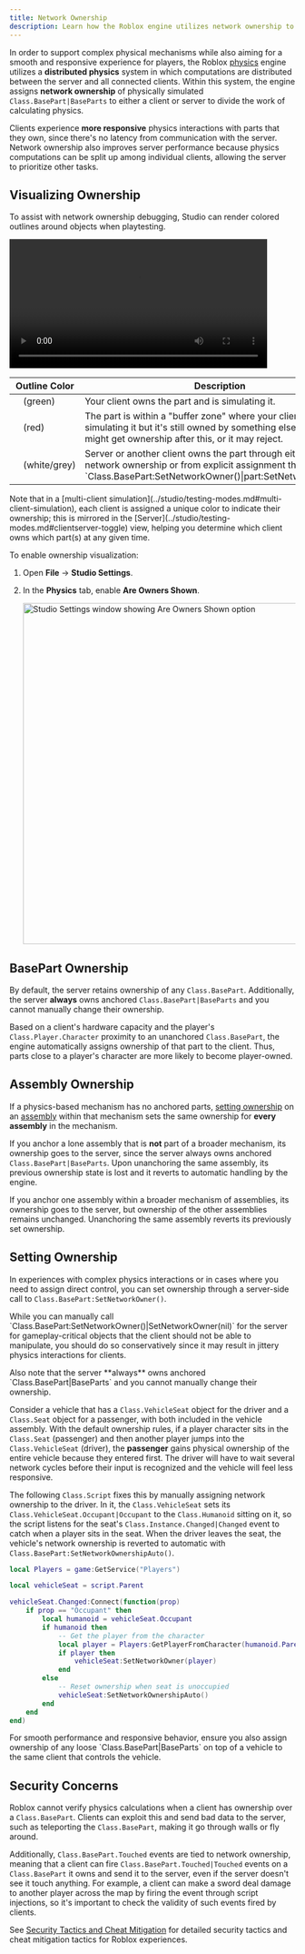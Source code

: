 ```yaml
---
title: Network Ownership
description: Learn how the Roblox engine utilizes network ownership to improve physical responsiveness for players.
---
```


In order to support complex physical mechanisms while also aiming for a smooth and responsive experience for players, the Roblox [physics](../physics/index.md) engine utilizes a **distributed physics** system in which computations are distributed between the server and all connected clients. Within this system, the engine assigns **network ownership** of physically simulated `Class.BasePart|BaseParts` to either a client or server to divide the work of calculating physics.

Clients experience **more responsive** physics interactions with parts that they own, since there's no latency from communication with the server. Network ownership also improves server performance because physics computations can be split up among individual clients, allowing the server to prioritize other tasks.

## Visualizing Ownership

To assist with network ownership debugging, Studio can render colored outlines around objects when playtesting.

<video src="../assets/physics/network-ownership/Visualization-Demo.mp4" controls width="90%" alt="Video showing part ownership indicated through colored outlines"></video>

<table>
<thead>
	<tr>
		<th colspan="2">Outline Color</th>
		<th>Description</th>
	</tr>
</thead>
<tbody>
	<tr>
		<td><ColorSwatch value="rgb(30,100,50)" /></td>
		<td>(green)</td>
		<td>Your client owns the part and is simulating it.</td>
	</tr>
	<tr>
		<td><ColorSwatch value="rgb(160,0,0)" /></td>
		<td>(red)</td>
		<td>The part is within a "buffer zone" where your client is simulating it but it's still owned by something else. Your client might get ownership after this, or it may reject.</td>
	</tr>
	<tr>
		<td><ColorSwatch value="rgb(220,220,220)" /><br /><ColorSwatch value="rgb(140,140,140)" /></td>
		<td>(white/grey)</td>
		<td>Server or another client owns the part through either automatic network ownership or from explicit assignment through `Class.BasePart:SetNetworkOwner()|part:SetNetworkOwner()`.</td>
	</tr>
</tbody>
</table>

<Alert severity="info">
Note that in a [multi-client simulation](../studio/testing-modes.md#multi-client-simulation), each client is assigned a unique color to indicate their ownership; this is mirrored in the [Server](../studio/testing-modes.md#clientserver-toggle) view, helping you determine which client owns which part(s) at any given time.
</Alert>

To enable ownership visualization:

1. Open **File** &rarr; **Studio Settings**.
2. In the **Physics** tab, enable **Are&nbsp;Owners&nbsp;Shown**.

   <img src="../assets/physics/network-ownership/Settings-Are-Owners-Shown.png" width="600" alt="Studio Settings window showing Are Owners Shown option" />

## BasePart Ownership

By default, the server retains ownership of any `Class.BasePart`. Additionally, the server **always** owns anchored `Class.BasePart|BaseParts` and you cannot manually change their ownership.

Based on a client's hardware capacity and the player's `Class.Player.Character` proximity to an unanchored `Class.BasePart`, the engine automatically assigns ownership of that part to the client. Thus, parts close to a player's character are more likely to become player-owned.

## Assembly Ownership

If a physics-based mechanism has no anchored parts, [setting ownership](#setting-ownership) on an [assembly](../physics/assemblies.md) within that mechanism sets the same ownership for **every assembly** in the mechanism.

If you anchor a lone assembly that is **not** part of a broader mechanism, its ownership goes to the server, since the server always owns anchored `Class.BasePart|BaseParts`. Upon unanchoring the same assembly, its previous ownership state is lost and it reverts to automatic handling by the engine.

If you anchor one assembly within a broader mechanism of assemblies, its ownership goes to the server, but ownership of the other assemblies remains unchanged. Unanchoring the same assembly reverts its previously set ownership.

## Setting Ownership

In experiences with complex physics interactions or in cases where you need to assign direct control, you can set ownership through a server-side call to `Class.BasePart:SetNetworkOwner()`.

<Alert severity="info">
<p>While you can manually call `Class.BasePart:SetNetworkOwner()|SetNetworkOwner(nil)` for the server for gameplay-critical objects that the client should not be able to manipulate, you should do so conservatively since it may result in  jittery physics interactions for clients.</p>
Also note that the server **always** owns anchored `Class.BasePart|BaseParts` and you cannot manually change their ownership.
</Alert>

Consider a vehicle that has a `Class.VehicleSeat` object for the driver and a `Class.Seat` object for a passenger, with both included in the vehicle assembly. With the default ownership rules, if a player character sits in the `Class.Seat` (passenger) and then another player jumps into the `Class.VehicleSeat` (driver), the **passenger** gains physical ownership of the entire vehicle because they entered first. The driver will have to wait several network cycles before their input is recognized and the vehicle will feel less responsive.

The following `Class.Script` fixes this by manually assigning network ownership to the driver. In it, the `Class.VehicleSeat` sets its `Class.VehicleSeat.Occupant|Occupant` to the `Class.Humanoid` sitting on it, so the script listens for the seat's `Class.Instance.Changed|Changed` event to catch when a player sits in the seat. When the driver leaves the seat, the vehicle's network ownership is reverted to automatic with `Class.BasePart:SetNetworkOwnershipAuto()`.

```lua
local Players = game:GetService("Players")

local vehicleSeat = script.Parent

vehicleSeat.Changed:Connect(function(prop)
	if prop == "Occupant" then
		local humanoid = vehicleSeat.Occupant
		if humanoid then
			-- Get the player from the character
			local player = Players:GetPlayerFromCharacter(humanoid.Parent)
			if player then
				vehicleSeat:SetNetworkOwner(player)
			end
		else
			-- Reset ownership when seat is unoccupied
			vehicleSeat:SetNetworkOwnershipAuto()
		end
	end
end)
```

<Alert severity="warning">
For smooth performance and responsive behavior, ensure you also assign ownership of any loose `Class.BasePart|BaseParts` on top of a vehicle to the same client that controls the vehicle.
</Alert>

## Security Concerns

Roblox cannot verify physics calculations when a client has ownership over a `Class.BasePart`. Clients can exploit this and send bad data to the server, such as teleporting the `Class.BasePart`, making it go through walls or fly around.

Additionally, `Class.BasePart.Touched` events are tied to network ownership, meaning that a client can fire `Class.BasePart.Touched|Touched` events on a `Class.BasePart` it owns and send it to the server, even if the server doesn't see it touch anything. For example, a client can make a sword deal damage to another player across the map by firing the event through script injections, so it's important to check the validity of such events fired by clients.

See [Security Tactics and Cheat Mitigation](../scripting/security/security-tactics.md) for detailed security tactics and cheat mitigation tactics for Roblox experiences.
